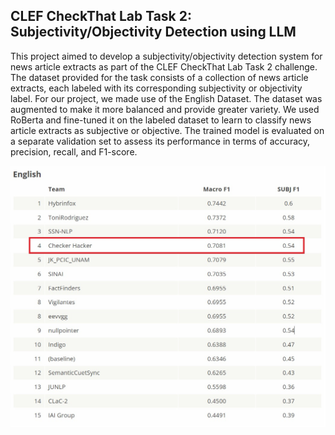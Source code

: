 ## CLEF CheckThat Lab Task 2: Subjectivity/Objectivity Detection using LLM

This project aimed to develop a subjectivity/objectivity detection system for news article extracts as part of the CLEF CheckThat Lab Task 2 challenge.
The dataset provided for the task consists of a collection of news article extracts, each labeled with its corresponding subjectivity or objectivity label. For our project, we made use of the English Dataset.
The dataset was augmented to make it more balanced and provide greater variety. We used RoBerta and fine-tuned it on the labeled dataset to learn to classify news article extracts as subjective or objective. The trained model is evaluated on a separate validation set to assess its performance in terms of accuracy, precision, recall, and F1-score.

![Leaderboard](https://github.com/Khubaib2002/CLEF_CheckThat_Task2/blob/main/leaderboard.jpeg)
